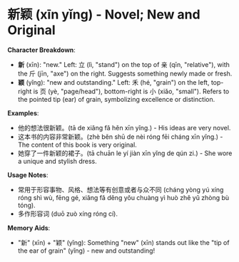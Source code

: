 # **新颖 (xīn yǐng) - Novel; New and Original**

**Character Breakdown**:  
- **新** (xīn): "new." Left: 立 (lì, "stand") on the top of 亲 (qīn, "relative"), with the 斤 (jīn, "axe") on the right. Suggests something newly made or fresh.  
- **颖** (yǐng): "new and outstanding." Left: 禾 (hé, "grain") on the left, top-right is 页 (yè, "page/head"), bottom-right is 小 (xiǎo, "small"). Refers to the pointed tip (ear) of grain, symbolizing excellence or distinction.

**Examples**:  
- 他的想法很新颖。(tā de xiǎng fǎ hěn xīn yǐng.) - His ideas are very novel.  
- 这本书的内容非常新颖。(zhè běn shū de nèi róng fēi cháng xīn yǐng.) - The content of this book is very original.  
- 她穿了一件新颖的裙子。(tā chuān le yí jiàn xīn yǐng de qún zi.) - She wore a unique and stylish dress.

**Usage Notes**:  
- 常用于形容事物、风格、想法等有创意或者与众不同 (cháng yòng yú xíng róng shì wù, fēng gé, xiǎng fǎ děng yǒu chuàng yì huò zhě yǔ zhòng bù tóng).  
- 多作形容词 (duō zuò xíng róng cí).

**Memory Aids**:  
- "新" (xīn) + "颖" (yǐng): Something "new" (xīn) stands out like the "tip of the ear of grain" (yǐng) - new and outstanding!